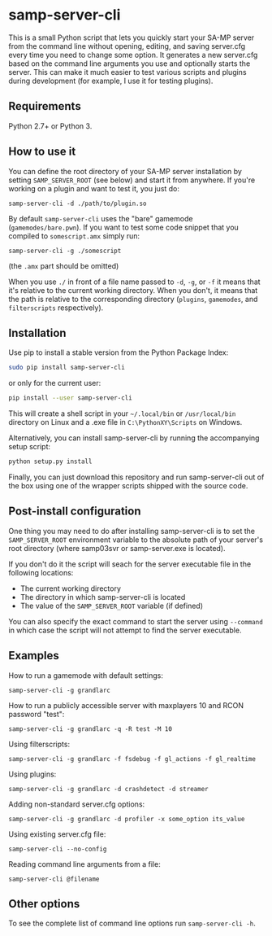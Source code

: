 
samp-server-cli
===============

This is a small Python script that lets you quickly start your SA-MP server 
from the command line without opening, editing, and saving server.cfg every
time you need to change some option. It generates a new server.cfg based on 
the command line arguments you use and optionally starts the server. This can
make it much easier to test various scripts and plugins during development 
(for example, I use it for testing plugins).

Requirements
------------

Python 2.7+ or Python 3.

How to use it
-------------

You can define the root directory of your SA-MP server installation by 
setting `SAMP_SERVER_ROOT` (see below) and start it from anywhere. If you're
working on a plugin and want to test it, you just do:

```
samp-server-cli -d ./path/to/plugin.so
```

By default `samp-server-cli` uses the "bare" gamemode (`gamemodes/bare.pwn`).
If you want to test some code snippet that you compiled to `somescript.amx`
simply run:

```
samp-server-cli -g ./somescript
```

(the `.amx` part should be omitted)

When you use `./` in front of a file name passed to `-d`, `-g`, or `-f` it
means that it's relative to the current working directory. When you don't,
it means that the path is relative to the corresponding directory (`plugins`,
`gamemodes`, and `filterscripts` respectively).

Installation
------------

Use pip to install a stable version from the Python Package Index:

```sh
sudo pip install samp-server-cli
```

or only for the current user:

```sh
pip install --user samp-server-cli
```

This will create a shell script in your `~/.local/bin` or `/usr/local/bin`
directory on Linux and a .exe file in `C:\PythonXY\Scripts` on Windows.

Alternatively, you can install samp-server-cli by running the accompanying
setup script:

```sh
python setup.py install
```

Finally, you can just download this repository and run samp-server-cli out
of the box using one of the wrapper scripts shipped with the source code.

Post-install configuration
--------------------------

One thing you may need to do after installing samp-server-cli is to set
the `SAMP_SERVER_ROOT` environment variable to the absolute path of your
server's root directory (where samp03svr or samp-server.exe is located).

If you don't do it the script will seach for the server executable file 
in the following locations:

* The current working directory
* The directory in which samp-server-cli is located
* The value of the `SAMP_SERVER_ROOT` variable (if defined)

You can also specify the exact command to start the server using 
`--command` in which case the script will not attempt to find the server
executable.

Examples
--------

How to run a gamemode with default settings:

```
samp-server-cli -g grandlarc
```

How to run a publicly accessible server with maxplayers 10 and RCON
password "test":

```
samp-server-cli -g grandlarc -q -R test -M 10
```

Using filterscripts:

```
samp-server-cli -g grandlarc -f fsdebug -f gl_actions -f gl_realtime
```

Using plugins:

```
samp-server-cli -g grandlarc -d crashdetect -d streamer
```

Adding non-standard server.cfg options:

```
samp-server-cli -g grandlarc -d profiler -x some_option its_value
```

Using existing server.cfg file:

```
samp-server-cli --no-config
```

Reading command line arguments from a file:

```
samp-server-cli @filename
```

Other options
-------------

To see the complete list of command line options run `samp-server-cli -h`.
